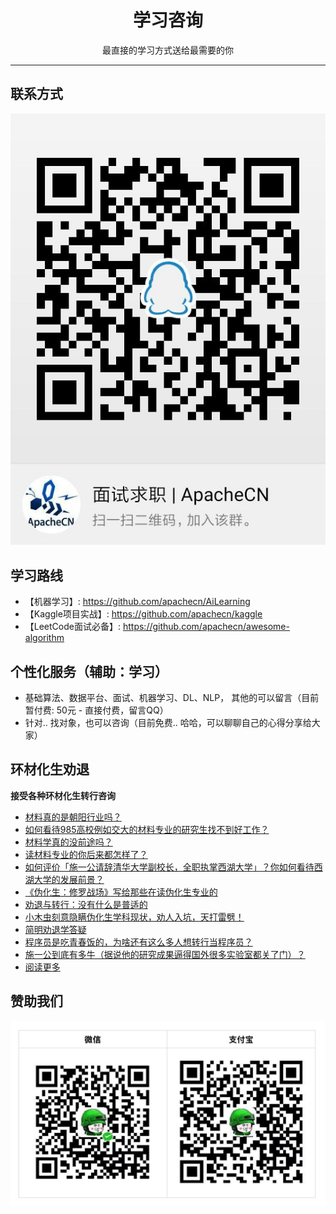 <h1 align="center">学习咨询</h1>

<p align="center">最直接的学习方式送给最需要的你</p>

---

## 联系方式

![](/img/consult/qgroup_job.jpg)

## 学习路线

* 【机器学习】: <https://github.com/apachecn/AiLearning>
* 【Kaggle项目实战】: <https://github.com/apachecn/kaggle>
* 【LeetCode面试必备】: <https://github.com/apachecn/awesome-algorithm>

## 个性化服务（辅助：学习）

* 基础算法、数据平台、面试、机器学习、DL、NLP， 其他的可以留言（目前暂付费: 50元 - 直接付费，留言QQ）
* 针对.. 找对象，也可以咨询（目前免费.. 哈哈，可以聊聊自己的心得分享给大家）

## 环材化生劝退

**接受各种环材化生转行咨询**

+   [材料真的是朝阳行业吗？](https://blog.csdn.net/wizardforcel/article/details/86997632)
+   [如何看待985高校例如交大的材料专业的研究生找不到好工作？](https://blog.csdn.net/wizardforcel/article/details/86997466)
+   [材料学真的没前途吗？](https://blog.csdn.net/wizardforcel/article/details/86997303)
+   [读材料专业的你后来都怎样了？](https://blog.csdn.net/wizardforcel/article/details/86997116)
+   [如何评价「施一公请辞清华大学副校长，全职执掌西湖大学」？你如何看待西湖大学的发展前景？](https://blog.csdn.net/wizardforcel/article/details/86996474)
+   [《伪化生：修罗战场》写给那些在读伪化生专业的](https://blog.csdn.net/wizardforcel/article/details/86995899)
+   [劝退与转行：没有什么是普适的](https://blog.csdn.net/wizardforcel/article/details/86777307)
+   [小木虫刻意隐瞒伪化生学科现状，劝人入坑，天打雷劈！](https://blog.csdn.net/wizardforcel/article/details/86749811)
+   [简明劝退学答疑](https://blog.csdn.net/wizardforcel/article/details/86741502)
+   [程序员是吃青春饭的，为啥还有这么多人想转行当程序员？](https://blog.csdn.net/wizardforcel/article/details/86741074)
+   [施一公到底有多牛（据说他的研究成果逼得国外很多实验室都关了门）？](https://blog.csdn.net/wizardforcel/article/details/86741059)
+   [阅读更多](https://blog.csdn.net/wizardforcel/article/category/8574970)

## 赞助我们

![](/img/about/donate.jpg)
